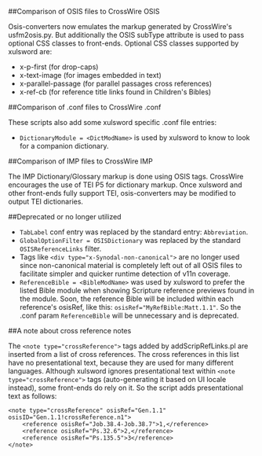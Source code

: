 ##Comparison of OSIS files to CrossWire OSIS

Osis-converters now emulates the markup generated by CrossWire's 
usfm2osis.py. But additionally the OSIS subType attribute is used to 
pass optional CSS classes to front-ends. Optional CSS classes supported 
by xulsword are:

* x-p-first (for drop-caps)
* x-text-image (for images embedded in text)
* x-parallel-passage (for parallel passages cross references)
* x-ref-cb (for reference title links found in Children's Bibles) 

##Comparison of .conf files to CrossWire .conf

These scripts also add some xulsword specific .conf file entries:

* `DictionaryModule = <DictModName>` is used by xulsword to know to look for 
a companion dictionary. 

##Comparison of IMP files to CrossWire IMP

The IMP Dictionary/Glossary markup is done using OSIS tags. CrossWire 
encourages the use of TEI P5 for dictionary markup. Once xulsword and 
other front-ends fully support TEI, osis-converters may be modified to 
output TEI dictionaries. 

##Deprecated or no longer utilized

* `TabLabel` conf entry was replaced by the standard entry: `Abbreviation`.
* `GlobalOptionFilter = OSISDictionary` was replaced by the standard 
`OSISReferenceLinks` filter.
* Tags like `<div type="x-Synodal-non-canonical">` are no longer used 
since non-canonical material is completely left out of all OSIS files 
to facilitate simpler and quicker runtime detection of v11n coverage.
* `ReferenceBible = <BibleModName>` was used by xulsword to prefer the 
listed Bible module when showing Scripture reference previews found in 
the module. Soon, the reference Bible will be included within each 
reference's osisRef, like this: `osisRef="MyRefBible:Matt.1.1"`. So the 
.conf param `ReferenceBible` will be unnecessary and is deprecated. 

##A note about cross reference notes

The `<note type="crossReference">` tags added by addScripRefLinks.pl are 
inserted from a list of cross references. The cross references in this 
list have no presentational text, because they are used for many 
different languages. Although xulsword ignores presentational text 
within `<note type="crossReference">` tags (auto-generating it based 
on UI locale instead), some front-ends do rely on it. So the script adds 
presentational text as follows:

    <note type="crossReference" osisRef="Gen.1.1" osisID="Gen.1.1!crossReference.n1">
        <reference osisRef="Job.38.4-Job.38.7">1,</reference>
        <reference osisRef="Ps.32.6">2,</reference>
        <reference osisRef="Ps.135.5">3</reference>
    </note>
